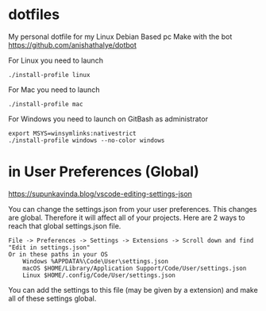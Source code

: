 # dotfiles

My personal dotfile for my Linux Debian Based pc
Make with the bot https://github.com/anishathalye/dotbot

For Linux you need to launch

    ./install-profile linux

For Mac you need to launch

    ./install-profile mac

For Windows you need to launch on GitBash as administrator

    export MSYS=winsymlinks:nativestrict
    ./install-profile windows --no-color windows

# in User Preferences (Global)

https://supunkavinda.blog/vscode-editing-settings-json

You can change the settings.json from your user preferences. This changes are global. Therefore it will affect all of your projects. Here are 2 ways to reach that global settings.json file.

    File -> Preferences -> Settings -> Extensions -> Scroll down and find "Edit in settings.json"
    Or in these paths in your OS
        Windows %APPDATA%\Code\User\settings.json
        macOS $HOME/Library/Application Support/Code/User/settings.json
        Linux $HOME/.config/Code/User/settings.json

You can add the settings to this file (may be given by a extension) and make all of these settings global.
